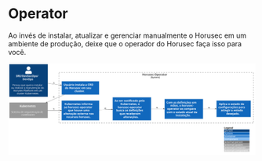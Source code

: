 # Operator

Ao invés de instalar, atualizar e gerenciar manualmente o Horusec em um ambiente de produção, deixe que o operador do Horusec faça isso para você.

![diagram](c3.svg)
